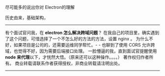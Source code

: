 尽可能多的说出你对 Electron的理解

历史由来，基础架构，

---

有个面试官问我，在 **electron 怎么解决跨域问题**？ 在我自己的项目里，确实遇到了这个问题，可惜选择了一个不怎么好的方法的方法，设置 nginx 。 为什么不好，如果项目是公司的，还需要运维同学帮忙。- - 也聊到了使用 CORS 允许跨域，也觉得不好，因为需要后端接口处理。 一脸懵逼的我，直到面试官提醒使用 **node 来代理**以下，才恍然大悟。（原来还可以这种操作。。。。） 著作权归作者所有。 商业转载请联系作者获得授权，非商业转载请注明出处。 

----

